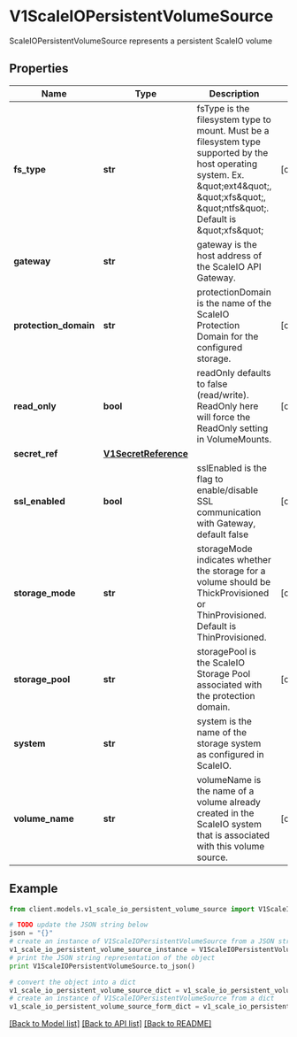 # V1ScaleIOPersistentVolumeSource

ScaleIOPersistentVolumeSource represents a persistent ScaleIO volume

## Properties
Name | Type | Description | Notes
------------ | ------------- | ------------- | -------------
**fs_type** | **str** | fsType is the filesystem type to mount. Must be a filesystem type supported by the host operating system. Ex. \&quot;ext4\&quot;, \&quot;xfs\&quot;, \&quot;ntfs\&quot;. Default is \&quot;xfs\&quot; | [optional] 
**gateway** | **str** | gateway is the host address of the ScaleIO API Gateway. | 
**protection_domain** | **str** | protectionDomain is the name of the ScaleIO Protection Domain for the configured storage. | [optional] 
**read_only** | **bool** | readOnly defaults to false (read/write). ReadOnly here will force the ReadOnly setting in VolumeMounts. | [optional] 
**secret_ref** | [**V1SecretReference**](V1SecretReference.md) |  | 
**ssl_enabled** | **bool** | sslEnabled is the flag to enable/disable SSL communication with Gateway, default false | [optional] 
**storage_mode** | **str** | storageMode indicates whether the storage for a volume should be ThickProvisioned or ThinProvisioned. Default is ThinProvisioned. | [optional] 
**storage_pool** | **str** | storagePool is the ScaleIO Storage Pool associated with the protection domain. | [optional] 
**system** | **str** | system is the name of the storage system as configured in ScaleIO. | 
**volume_name** | **str** | volumeName is the name of a volume already created in the ScaleIO system that is associated with this volume source. | [optional] 

## Example

```python
from client.models.v1_scale_io_persistent_volume_source import V1ScaleIOPersistentVolumeSource

# TODO update the JSON string below
json = "{}"
# create an instance of V1ScaleIOPersistentVolumeSource from a JSON string
v1_scale_io_persistent_volume_source_instance = V1ScaleIOPersistentVolumeSource.from_json(json)
# print the JSON string representation of the object
print V1ScaleIOPersistentVolumeSource.to_json()

# convert the object into a dict
v1_scale_io_persistent_volume_source_dict = v1_scale_io_persistent_volume_source_instance.to_dict()
# create an instance of V1ScaleIOPersistentVolumeSource from a dict
v1_scale_io_persistent_volume_source_form_dict = v1_scale_io_persistent_volume_source.from_dict(v1_scale_io_persistent_volume_source_dict)
```
[[Back to Model list]](../README.md#documentation-for-models) [[Back to API list]](../README.md#documentation-for-api-endpoints) [[Back to README]](../README.md)


